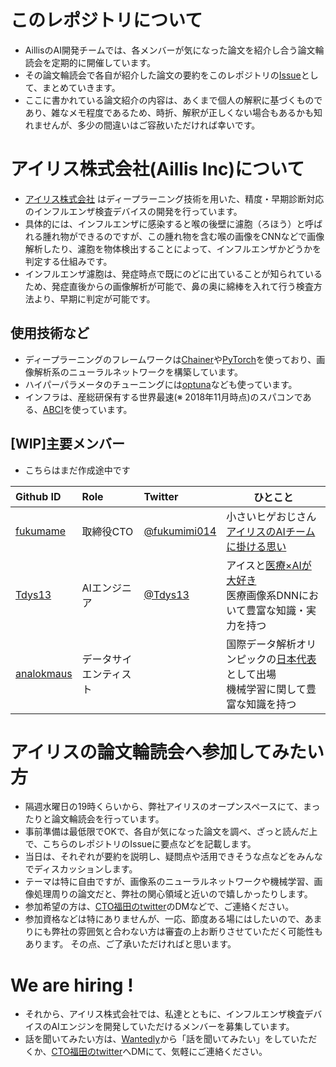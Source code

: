 # このレポジトリについて

- AillisのAI開発チームでは、各メンバーが気になった論文を紹介し合う論文輪読会を定期的に開催しています。
- その論文輪読会で各自が紹介した論文の要約をこのレポジトリの[Issue](https://github.com/AillisInc/paper_survey/issues)として、まとめていきます。
- ここに書かれている論文紹介の内容は、あくまで個人の解釈に基づくものであり、雑なメモ程度であるため、時折、解釈が正しくない場合もあるかも知れませんが、多少の間違いはご容赦いただければ幸いです。

# アイリス株式会社(Aillis Inc)について

- [アイリス株式会社](https://aillis.jp/) はディープラーニング技術を用いた、精度・早期診断対応のインフルエンザ検査デバイスの開発を行っています。
- 具体的には、インフルエンザに感染すると喉の後壁に濾胞（ろほう）と呼ばれる腫れ物ができるのですが、この腫れ物を含む喉の画像をCNNなどで画像解析したり、濾胞を物体検出することによって、インフルエンザかどうかを判定する仕組みです。
- インフルエンザ濾胞は、発症時点で既にのどに出ていることが知られているため、発症直後からの画像解析が可能で、鼻の奥に綿棒を入れて行う検査方法より、早期に判定が可能です。

## 使用技術など

- ディープラーニングのフレームワークは[Chainer](https://github.com/chainer/chainer)や[PyTorch](https://pytorch.org/)を使っており、画像解析系のニューラルネットワークを構築しています。
- ハイパーパラメータのチューニングには[optuna](https://github.com/pfnet/optuna)なども使っています。
- インフラは、産総研保有する世界最速(※ 2018年11月時点)のスパコンである、[ABCI](https://abci.ai/ja/)を使っています。

## [WIP]主要メンバー 

- こちらはまだ作成途中です

| Github ID                                                    | Role                   | Twitter                                         | ひとこと                                                     |
| :----------------------------------------------------------- | :--------------------- | :---------------------------------------------- | ------------------------------------------------------------ |
| [fukumame](https://github.com/fukumame)                      | 取締役CTO              | [@fukumimi014](https://twitter.com/fukumimi014) | 小さいヒゲおじさん<br>[アイリスのAIチームに掛ける思い](https://note.mu/atsushi_f/n/ncef090f0d250) |
| [Tdys13](https://github.com/Tdys13)                          | AIエンジニア           | [@Tdys13](https://twitter.com/Tdys13)           | アイスと[医療×AIが大好き](https://speakerdeck.com/tdys13/aixyi-yong-hua-xiang-falsexian-zhuang-toke-neng-xing)<br>医療画像系DNNにおいて豊富な知識・実力を持つ |
| [analokmaus](https://github.com/orgs/AillisInc/people/analokmaus) | データサイエンティスト |                                                 | 国際データ解析オリンピックの[日本代表](https://jp.sputniknews.com/opinion/201904126123976-IDAO/)として出場<br />機械学習に関して豊富な知識を持つ |

# アイリスの論文輪読会へ参加してみたい方
- 隔週水曜日の19時くらいから、弊社アイリスのオープンスペースにて、まったりと論文輪読会を行っています。
- 事前準備は最低限でOKで、各自が気になった論文を調べ、ざっと読んだ上で、こちらのレポジトリのIssueに要点などを記載します。
- 当日は、それぞれが要約を説明し、疑問点や活用できそうな点などをみんなでディスカッションします。
- テーマは特に自由ですが、画像系のニューラルネットワークや機械学習、画像処理周りの論文だと、弊社の関心領域と近いので嬉しかったりします。
- 参加希望の方は、[CTO福田のtwitter](https://twitter.com/fukumimi014)のDMなどで、ご連絡ください。 
- 参加資格などは特にありませんが、一応、節度ある場にはしたいので、あまりにも弊社の雰囲気と合わない方は審査の上お断りさせていただく可能性もあります。 その点、ご了承いただければと思います。

# We are hiring !
- それから、アイリス株式会社では、私達とともに、インフルエンザ検査デバイスのAIエンジンを開発していただけるメンバーを募集しています。
- 話を聞いてみたい方は、[Wantedly](https://www.wantedly.com/projects/294793)から「話を聞いてみたい」をしていただくか、[CTO福田のtwitter](https://twitter.com/fukumimi014)へDMにて、気軽にご連絡ください。